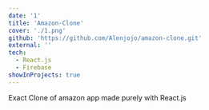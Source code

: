 ```yaml
---
date: '1'
title: 'Amazon-Clone'
cover: './1.png'
github: 'https://github.com/Alenjojo/amazon-clone.git'
external: ''
tech:
  - React.js
  - Firebase
showInProjects: true
---
```


Exact Clone of amazon app made purely with React.js
